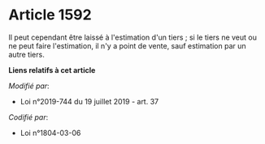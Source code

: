 # Article 1592

Il peut cependant être laissé à l'estimation d'un tiers ; si le tiers ne veut ou ne peut faire l'estimation, il n'y a point
de vente, sauf estimation par un autre tiers.

**Liens relatifs à cet article**

_Modifié par_:

  - Loi n°2019-744 du 19 juillet 2019 - art. 37

_Codifié par_:

  - Loi n°1804-03-06
